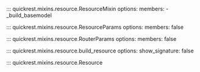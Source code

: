 ::: quickrest.mixins.resource.ResourceMixin
    options:
      members:
        - _build_basemodel

::: quickrest.mixins.resource.ResourceParams
    options:
      members: false

::: quickrest.mixins.resource.RouterParams
    options:
      members: false

::: quickrest.mixins.resource.build_resource
    options:
      show_signature: false

::: quickrest.mixins.resource.Resource
